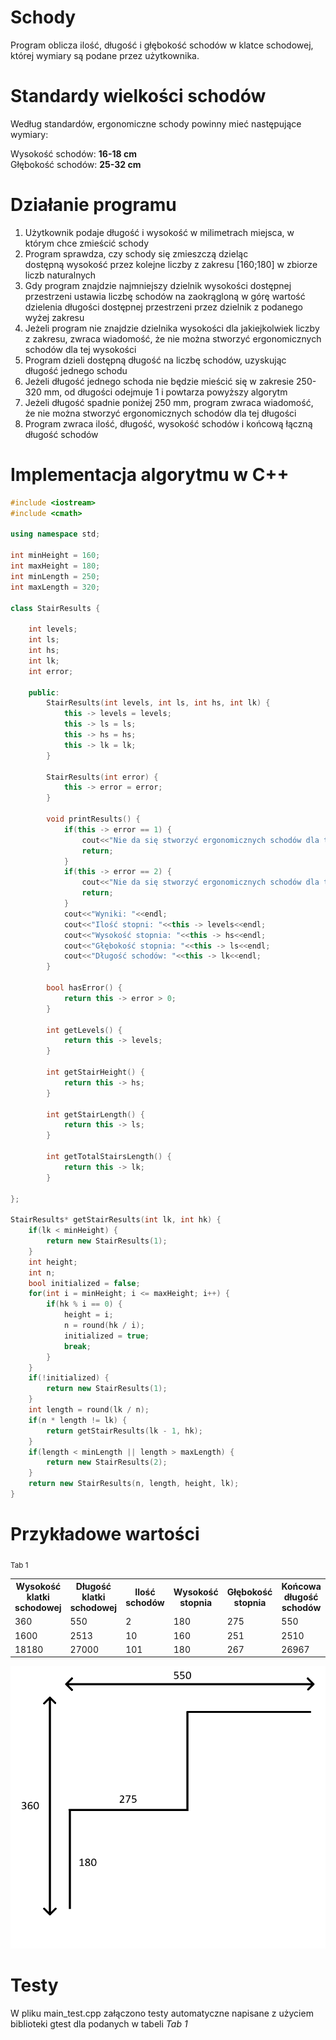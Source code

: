 # Schody

Program oblicza ilość, długość i głębokość schodów w klatce schodowej, której wymiary są podane przez użytkownika.

# Standardy wielkości schodów

Według standardów, ergonomiczne schody powinny mieć następujące wymiary:

Wysokość schodów: **16-18 cm** <br>
Głębokość schodów: **25-32 cm**

# Działanie programu

1. Użytkownik podaje długość i wysokość w milimetrach miejsca, w którym chce zmieścić schody
2. Program sprawdza, czy schody się zmieszczą dzieląc dostępną wysokość przez kolejne liczby z zakresu [160;180] w zbiorze liczb naturalnych
3. Gdy program znajdzie najmniejszy dzielnik wysokości dostępnej przestrzeni ustawia liczbę schodów na zaokrągloną w górę wartość dzielenia długości dostępnej przestrzeni przez dzielnik z podanego wyżej zakresu
4. Jeżeli program nie znajdzie dzielnika wysokości dla jakiejkolwiek liczby z zakresu, zwraca wiadomość, że nie można stworzyć ergonomicznych schodów dla tej wysokości
5. Program dzieli dostępną długość na liczbę schodów, uzyskując długość jednego schodu
6. Jeżeli długość jednego schoda nie będzie mieścić się w zakresie 250-320 mm, od długości odejmuje 1 i powtarza powyższy algorytm
7. Jeżeli długość spadnie poniżej 250 mm, program zwraca wiadomość, że nie można stworzyć ergonomicznych schodów dla tej długości
8. Program zwraca ilość, długość, wysokość schodów i końcową łączną długość schodów

# Implementacja algorytmu w C++

```cpp
#include <iostream>
#include <cmath>

using namespace std;

int minHeight = 160;
int maxHeight = 180;
int minLength = 250;
int maxLength = 320;

class StairResults {

	int levels;
	int ls;
	int hs;
	int lk;
	int error;

	public:
		StairResults(int levels, int ls, int hs, int lk) {
			this -> levels = levels;
			this -> ls = ls;
			this -> hs = hs;
			this -> lk = lk;
		}

		StairResults(int error) {
			this -> error = error;
		}

		void printResults() {
			if(this -> error == 1) {
				cout<<"Nie da się stworzyć ergonomicznych schodów dla tej wysokości";
				return;
			}
			if(this -> error == 2) {
				cout<<"Nie da się stworzyć ergonomicznych schodów dla tej długości";
				return;			
			}
			cout<<"Wyniki: "<<endl;
			cout<<"Ilość stopni: "<<this -> levels<<endl;
			cout<<"Wysokość stopnia: "<<this -> hs<<endl;
			cout<<"Głębokość stopnia: "<<this -> ls<<endl;
			cout<<"Długość schodów: "<<this -> lk<<endl;
		}

		bool hasError() {
			return this -> error > 0;
		}

		int getLevels() {
			return this -> levels;
		}

		int getStairHeight() {
			return this -> hs;		
		}

		int getStairLength() {
			return this -> ls;		
		}

		int getTotalStairsLength() {
			return this -> lk;
		}

};

StairResults* getStairResults(int lk, int hk) {
	if(lk < minHeight) {
		return new StairResults(1);
	}
	int height;
	int n;
	bool initialized = false;
	for(int i = minHeight; i <= maxHeight; i++) {
		if(hk % i == 0) {
			height = i;
			n = round(hk / i);
			initialized = true;
			break;
		}
	}
	if(!initialized) {
		return new StairResults(1);
	}
	int length = round(lk / n);
	if(n * length != lk) {
		return getStairResults(lk - 1, hk);	
	}
	if(length < minLength || length > maxLength) {
		return new StairResults(2);	
	}
	return new StairResults(n, length, height, lk);
}
```

# Przykładowe wartości

<sub>Tab 1</sub>
<table>
	<tr>
		<th>Wysokość klatki schodowej</th>
		<th>Długość klatki schodowej</th>
		<th>Ilość schodów</th>		
		<th>Wysokość stopnia</th>
		<th>Głębokość stopnia</th>
		<th>Końcowa długość schodów</th>
	</tr>
	<tr>
		<td>360</td>
		<td>550</td>
		<td>2</td>
		<td>180</td>
		<td>275</td>
		<td>550</td>
	</tr>
	<tr>
		<td>1600</td>
		<td>2513</td>
		<td>10</td>
		<td>160</td>
		<td>251</td>
		<td>2510</td>
	</tr>
	<tr>
		<td>18180</td>
		<td>27000</td>
		<td>101</td>
		<td>180</td>
		<td>267</td>
		<td>26967</td>
	</tr>
</table>

![schody](schody.png)

# Testy

W pliku main_test.cpp załączono testy automatyczne napisane z użyciem biblioteki gtest dla podanych w tabeli *Tab 1*



